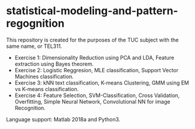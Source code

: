 # statistical-modeling-and-pattern-regognition
This repository is created for the purposes of the TUC subject with the same name, or TEL311.

  - Exercise 1: Dimensionality Reduction using PCA and LDA, Feature extraction using Bayes theorem.
  - Exercise 2: Logistic Reggresion, MLE classification, Support Vector Machines classification.
  - Exercise 3: kNN text classification, K-means Clustering, GMM using EM vs K-means classification.
  - Exercise 4: Feature Selection, SVM-Classification, Cross Validation, Overfitting, Simple Neural Network, Convolutional NN for image       Recognition.

Language support: Matlab 2018a and Python3.
